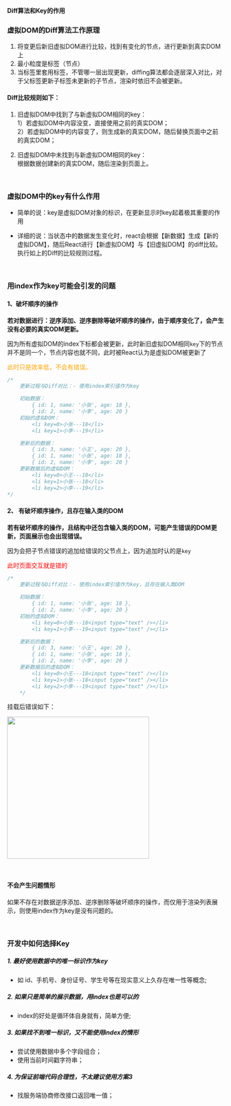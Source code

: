 #### Diff算法和Key的作用

### 虚拟DOM的Diff算法工作原理

1. 将变更后新旧虚拟DOM进行比较，找到有变化的节点，进行更新到真实DOM上
2. 最小粒度是标签（节点）
3. 当标签里套用标签，不管哪一层出现更新，diffing算法都会逐层深入对比，对于父标签更新子标签未更新的子节点，渲染时依旧不会被更新。

#### Diff比较规则如下：
1. 旧虚拟DOM中找到了与新虚拟DOM相同的key：<br />
    1）若虚拟DOM中内容没变，直接使用之前的真实DOM；<br />
    2）若虚拟DOM中的内容变了，则生成新的真实DOM，随后替换页面中之前的真实DOM；

2. 旧虚拟DOM中未找到与新虚拟DOM相同的key：<br />
    根据数据创建新的真实DOM，随后渲染到页面上。

&emsp;

### 虚拟DOM中的key有什么作用
- 简单的说：key是虚拟DOM对象的标识，在更新显示时key起着极其重要的作用

- 详细的说：当状态中的数据发生变化时，react会根据【新数据】生成【新的虚拟DOM】，随后React进行【新虚拟DOM】与【旧虚拟DOM】的diff比较。执行如上的Diff的比较规则过程。


&emsp;

### 用index作为key可能会引发的问题

#### 1、破坏顺序的操作
**若对数据进行：逆序添加、逆序删除等破坏顺序的操作，由于顺序变化了，会产生没有必要的真实ODM更新。**

因为所有虚拟DOM的index下标都会被更新，此时新旧虚拟DOM相同`key`下的节点并不是同一个，节点内容也就不同，此时被React认为是虚拟DOM被更新了

<span style="color: orange;">此时只是效率低，不会有错误。</span>

```javascript
/*
    更新过程与Diff对比：- 使用index索引值作为key

    初始数据：
        { id: 1, name: '小张', age: 18 },
        { id: 2, name: '小李', age: 20 }
    初始的虚拟DOM：
        <li key=0>小张---18</li>
        <li key=1>小李---19</li>

    更新后的数据：
        { id: 3, name: '小王', age: 20 },
        { id: 1, name: '小张', age: 18 },
        { id: 2, name: '小李', age: 20 }
    更新数据后的虚拟DOM：
        <li key=0>小王---18</li>
        <li key=1>小张---18</li>
        <li key=2>小李---19</li>
*/
```

#### 2、 有破坏顺序操作，且存在输入类的DOM

**若有破坏顺序的操作，且结构中还包含输入类的DOM，可能产生错误的DOM更新，页面展示也会出现错误。**

因为会把子节点错误的追加给错误的父节点上，因为追加时认的是`key`

<span style="color: red;">此时页面交互就是错的</span>

```javascript
/*
    更新过程与Diff对比：- 使用index索引值作为key，且存在输入类DOM

    初始数据：
        { id: 1, name: '小张', age: 18 },
        { id: 2, name: '小李', age: 20 }
    初始的虚拟DOM：
        <li key=0>小张---18<input type="text" /></li>
        <li key=1>小李---19<input type="text" /></li>

    更新后的数据：
        { id: 3, name: '小王', age: 20 },
        { id: 1, name: '小张', age: 18 },
        { id: 2, name: '小李', age: 20 }
    更新数据后的虚拟DOM：
        <li key=0>小王---18<input type="text" /></li>
        <li key=1>小张---18<input type="text" /></li>
        <li key=2>小李---19<input type="text" /></li>
    */
```

挂载后错误如下：

<img style="width: 330px" src="./static/image/react/diff.png">


&emsp;

#### 不会产生问题情形

如果不存在对数据逆序添加、逆序删除等破坏顺序的操作，而仅用于渲染列表展示，则使用index作为key是没有问题的。

&emsp;

### 开发中如何选择Key

##### 1. 最好使用数据中的唯一标识作为key
- 如 id、手机号、身份证号、学生号等在现实意义上久存在唯一性等概念;


##### 2. 如果只是简单的展示数据，用index也是可以的
- index的好处是循环体自身就有，简单方便;

##### 3. 如果找不到唯一标识，又不能使用index的情形
- 尝试使用数据中多个字段组合；
- 使用当前时间戳字符串；

##### 4. 为保证前端代码合理性，不太建议使用方案3
- 找服务端协商修改接口返回唯一值；
  